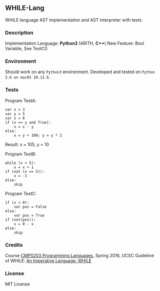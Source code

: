 WHILE-Lang
---
WHILE language AST implementation and AST interpreter with tests.

### Description
Implementation Language: **Python3** (ARITH, **C++**)
New Feature: Bool Variable, See TestC()

### Environment
Should work on any `Python3` environment.
Developed and tested on `Python 3.6 on macOS 10.12.6`.

### Tests
Program TestA:

    var x = 3
    var y = 5
    var x = 6
    if (x == y and True):
        x = x - y
    else:
        x = y + 100; y = y * 2
Result: x = 105, y = 10


Program TestB:

    while (x < 5):
        x = x + 1
    if (not (x == 5)):
        x = -1
    else:
        skip


Program TestC:

    if (x < 0):
        var pos = False
    else:
        var pos = True
    if (not(pos)):
        x = 0 - x
    else:
        skip

### Credits
Course [CMPS203 Programming Languages](https://classes.soe.ucsc.edu/cmps203/Spring18/), Spring 2018, UCSC
Guideline of WHILE: [An Imperative Language: WHILE](https://classes.soe.ucsc.edu/cmps203/Winter17/04-while-bigstep.pdf)

### License
MIT License
